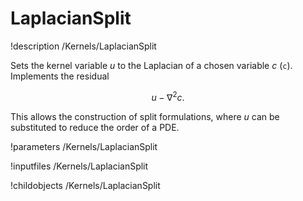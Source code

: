 # LaplacianSplit
!description /Kernels/LaplacianSplit

Sets the kernel variable $u$ to the Laplacian of a chosen variable $c$ (`c`).
Implements the residual

$$
u - \nabla^2c.
$$

This allows the construction of split formulations, where $u$ can be substituted
to reduce the order of a PDE.

!parameters /Kernels/LaplacianSplit

!inputfiles /Kernels/LaplacianSplit

!childobjects /Kernels/LaplacianSplit
